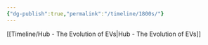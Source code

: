 ```yaml
---
{"dg-publish":true,"permalink":"/timeline/1800s/"}
---
```



[[Timeline/Hub - The Evolution of EVs\|Hub - The Evolution of EVs]]